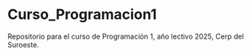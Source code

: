 # Curso_Programacion1
Repositorio para el curso de Programación 1, año lectivo 2025, Cerp del Suroeste.
